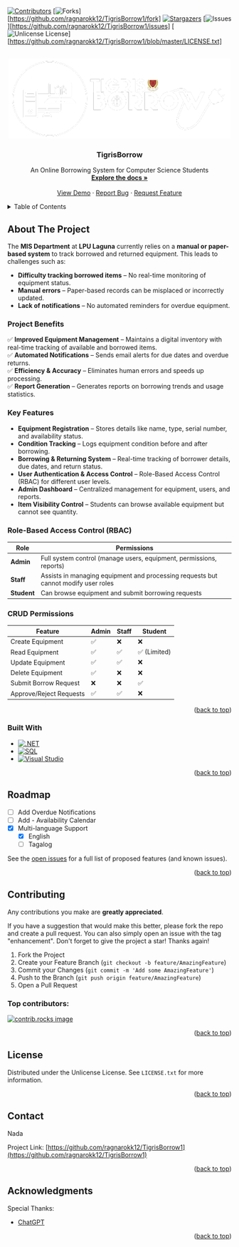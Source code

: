 
<a id="readme-top"></a>

[![Contributors][contributors-shield]][contributors-url]
[![Forks][forks-shield]][https://github.com/ragnarokk12/TigrisBorrow1/fork]
[![Stargazers][stars-shield]][stars-url]
[![Issues][issues-shield]][https://github.com/ragnarokk12/TigrisBorrow1/issues]
[![Unlicense License][license-shield]][https://github.com/ragnarokk12/TigrisBorrow1/blob/master/LICENSE.txt]

<!-- PROJECT LOGO -->
<br />
<div align="center">
  <a href="https://github.com/ragnarokk12/TigrisBorrow1">
    <img src="https://github.com/ragnarokk12/TigrisBorrow1/blob/master/Logo/W1.png" alt="Logo" width="500" height="179">
  </a>

  <h3 align="center">TigrisBorrow</h3>

  <p align="center">
    An Online Borrowing System for Computer Science Students
    <br />
    <a href="https://github.com/othneildrew/Best-README-Template"><strong>Explore the docs »</strong></a>
    <br />
    <br />
    <a href="https://github.com/othneildrew/Best-README-Template">View Demo</a> <!-- will be changed -->
    &middot;
    <a href="https://github.com/ragnarokk12/Best-README-Template/issues/new?labels=bug&template=bug-report---.md">Report Bug</a>
    &middot;
    <a href="https://github.com/ragnarokk12/Best-README-Template/issues/new?labels=enhancement&template=feature-request---.md">Request Feature</a>
  </p>
</div>



<!-- TABLE OF CONTENTS -->
<details>
  <summary>Table of Contents</summary>
  <ol>
    <li>
      <a href="#about-the-project">About The Project</a>
      <ul>
        <li><a href="#built-with">Built With</a></li>
      </ul>
    </li>
    <li><a href="#roadmap">Roadmap</a></li>
    <li><a href="#contributing">Contributing</a></li>
    <li><a href="#license">License</a></li>
    <li><a href="#contact">Contact</a></li>
    <li><a href="#acknowledgments">Acknowledgments</a></li>
  </ol>
</details>



<!-- ABOUT THE PROJECT -->
## About The Project

The **MIS Department** at **LPU Laguna** currently relies on a **manual or paper-based system** to track borrowed and returned equipment. This leads to challenges such as:

- **Difficulty tracking borrowed items** – No real-time monitoring of equipment status.
- **Manual errors** – Paper-based records can be misplaced or incorrectly updated.
- **Lack of notifications** – No automated reminders for overdue equipment.

### **Project Benefits**
✅ **Improved Equipment Management** – Maintains a digital inventory with real-time tracking of available and borrowed items.  
✅ **Automated Notifications** – Sends email alerts for due dates and overdue returns.  
✅ **Efficiency & Accuracy** – Eliminates human errors and speeds up processing.  
✅ **Report Generation** – Generates reports on borrowing trends and usage statistics.  

### **Key Features**
- **Equipment Registration** – Stores details like name, type, serial number, and availability status.
- **Condition Tracking** – Logs equipment condition before and after borrowing.
- **Borrowing & Returning System** – Real-time tracking of borrower details, due dates, and return status.
- **User Authentication & Access Control** – Role-Based Access Control (RBAC) for different user levels.
- **Admin Dashboard** – Centralized management for equipment, users, and reports.
- **Item Visibility Control** – Students can browse available equipment but cannot see quantity.

### **Role-Based Access Control (RBAC)**
| Role | Permissions |
|------|------------|
| **Admin** | Full system control (manage users, equipment, permissions, reports) |
| **Staff** | Assists in managing equipment and processing requests but cannot modify user roles |
| **Student** | Can browse equipment and submit borrowing requests |

### **CRUD Permissions**
| Feature | Admin | Staff | Student |
|---------|-------|-------|---------|
| Create Equipment | ✅ | ❌ | ❌ |
| Read Equipment | ✅ | ✅ | ✅ (Limited) |
| Update Equipment | ✅ | ✅ | ❌ |
| Delete Equipment | ✅ | ❌ | ❌ |
| Submit Borrow Request | ❌ | ❌ | ✅ |
| Approve/Reject Requests | ✅ | ✅ | ❌ |

<p align="right">(<a href="#readme-top">back to top</a>)</p>



### Built With

* [![.NET](https://img.shields.io/badge/.NET-Framework-purple?style=for-the-badge&logo=dotnet&logoColor=white)](https://dotnet.microsoft.com/)
* [![SQL](https://img.shields.io/badge/SQL-Database-blue?style=for-the-badge)](https://www.w3schools.com/sql/)
* [![Visual Studio](https://img.shields.io/badge/Visual%20Studio-SQL-blueviolet?style=for-the-badge&logo=visual-studio&logoColor=white)](https://learn.microsoft.com/en-us/sql/ssms/sql-server-management-studio-ssms)

<p align="right">(<a href="#readme-top">back to top</a>)</p>



<!-- ROADMAP -->
## Roadmap

- [ ] Add	Overdue Notifications
- [ ] Add -	Availability Calendar
- [x] Multi-language Support
    - [x] English
    - [ ] Tagalog

See the [open issues](https://github.com/ragnarokk12/TigrisBorrow1/issues) for a full list of proposed features (and known issues).

<p align="right">(<a href="#readme-top">back to top</a>)</p>


<!-- CONTRIBUTING -->
## Contributing

Any contributions you make are **greatly appreciated**.

If you have a suggestion that would make this better, please fork the repo and create a pull request. You can also simply open an issue with the tag "enhancement".
Don't forget to give the project a star! Thanks again!

1. Fork the Project
2. Create your Feature Branch (`git checkout -b feature/AmazingFeature`)
3. Commit your Changes (`git commit -m 'Add some AmazingFeature'`)
4. Push to the Branch (`git push origin feature/AmazingFeature`)
5. Open a Pull Request

### Top contributors:

<a href="https://github.com/ragnarokk12/TigrisBorrow1/graphs/contributors">
  <img src="https://contrib.rocks/image?repo=ragnarokk12/TigrisBorrow1" alt="contrib.rocks image" />
</a>

<p align="right">(<a href="#readme-top">back to top</a>)</p>



<!-- LICENSE -->
## License

Distributed under the Unlicense License. See `LICENSE.txt` for more information.

<p align="right">(<a href="#readme-top">back to top</a>)</p>



<!-- CONTACT -->
## Contact

Nada

Project Link: [https://github.com/ragnarokk12/TigrisBorrow1](https://github.com/ragnarokk12/TigrisBorrow1)

<p align="right">(<a href="#readme-top">back to top</a>)</p>



<!-- ACKNOWLEDGMENTS -->
## Acknowledgments

Special Thanks:

* [ChatGPT](https://chatgpt.com/)

<p align="right">(<a href="#readme-top">back to top</a>)</p>


<!-- MARKDOWN LINKS & IMAGES -->
<!-- https://www.markdownguide.org/basic-syntax/#reference-style-links -->
[contributors-shield]: https://img.shields.io/github/contributors/othneildrew/Best-README-Template.svg?style=for-the-badge
[contributors-url]: https://github.com/othneildrew/Best-README-Template/graphs/contributors
[forks-shield]: https://img.shields.io/github/forks/othneildrew/Best-README-Template.svg?style=for-the-badge
[forks-url]: https://github.com/othneildrew/Best-README-Template/network/members
[stars-shield]: https://img.shields.io/github/stars/othneildrew/Best-README-Template.svg?style=for-the-badge
[stars-url]: https://github.com/othneildrew/Best-README-Template/stargazers
[issues-shield]: https://img.shields.io/github/issues/othneildrew/Best-README-Template.svg?style=for-the-badge
[issues-url]: https://github.com/othneildrew/Best-README-Template/issues
[license-shield]: https://img.shields.io/github/license/othneildrew/Best-README-Template.svg?style=for-the-badge
[license-url]: https://github.com/othneildrew/Best-README-Template/blob/master/LICENSE.txt
[linkedin-shield]: https://img.shields.io/badge/-LinkedIn-black.svg?style=for-the-badge&logo=linkedin&colorB=555
[linkedin-url]: https://linkedin.com/in/othneildrew
[product-screenshot]: images/screenshot.png
[Next.js]: https://img.shields.io/badge/next.js-000000?style=for-the-badge&logo=nextdotjs&logoColor=white
[Next-url]: https://nextjs.org/
[React.js]: https://img.shields.io/badge/React-20232A?style=for-the-badge&logo=react&logoColor=61DAFB
[React-url]: https://reactjs.org/
[Vue.js]: https://img.shields.io/badge/Vue.js-35495E?style=for-the-badge&logo=vuedotjs&logoColor=4FC08D
[Vue-url]: https://vuejs.org/
[Angular.io]: https://img.shields.io/badge/Angular-DD0031?style=for-the-badge&logo=angular&logoColor=white
[Angular-url]: https://angular.io/
[Svelte.dev]: https://img.shields.io/badge/Svelte-4A4A55?style=for-the-badge&logo=svelte&logoColor=FF3E00
[Svelte-url]: https://svelte.dev/
[Laravel.com]: https://img.shields.io/badge/Laravel-FF2D20?style=for-the-badge&logo=laravel&logoColor=white
[Laravel-url]: https://laravel.com
[Bootstrap.com]: https://img.shields.io/badge/Bootstrap-563D7C?style=for-the-badge&logo=bootstrap&logoColor=white
[Bootstrap-url]: https://getbootstrap.com
[JQuery.com]: https://img.shields.io/badge/jQuery-0769AD?style=for-the-badge&logo=jquery&logoColor=white
[JQuery-url]: https://jquery.com 

